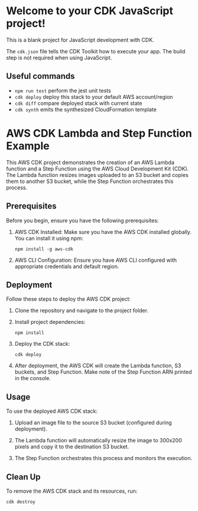 # Welcome to your CDK JavaScript project!

This is a blank project for JavaScript development with CDK.

The `cdk.json` file tells the CDK Toolkit how to execute your app. The build step is not required when using JavaScript.

## Useful commands

 * `npm run test`         perform the jest unit tests
 * `cdk deploy`           deploy this stack to your default AWS account/region
 * `cdk diff`             compare deployed stack with current state
 * `cdk synth`            emits the synthesized CloudFormation template


# AWS CDK Lambda and Step Function Example

This AWS CDK project demonstrates the creation of an AWS Lambda function and a Step Function using the AWS Cloud Development Kit (CDK). The Lambda function resizes images uploaded to an S3 bucket and copies them to another S3 bucket, while the Step Function orchestrates this process.

## Prerequisites

Before you begin, ensure you have the following prerequisites:

1. AWS CDK Installed: Make sure you have the AWS CDK installed globally. You can install it using npm:

    ```shell
    npm install -g aws-cdk
    ```

2. AWS CLI Configuration: Ensure you have AWS CLI configured with appropriate credentials and default region.

## Deployment

Follow these steps to deploy the AWS CDK project:

1. Clone the repository and navigate to the project folder.

2. Install project dependencies:

    ```shell
    npm install
    ```

3. Deploy the CDK stack:

    ```shell
    cdk deploy
    ```

4. After deployment, the AWS CDK will create the Lambda function, S3 buckets, and Step Function. Make note of the Step Function ARN printed in the console.

## Usage

To use the deployed AWS CDK stack:

1. Upload an image file to the source S3 bucket (configured during deployment).

2. The Lambda function will automatically resize the image to 300x200 pixels and copy it to the destination S3 bucket.

3. The Step Function orchestrates this process and monitors the execution.

## Clean Up

To remove the AWS CDK stack and its resources, run:

```shell
cdk destroy

